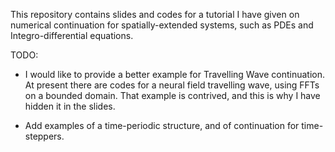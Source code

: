This repository contains slides and codes for a tutorial I have given on numerical
continuation for spatially-extended systems, such as PDEs and Integro-differential
equations.

TODO:
* I would like to provide a better example for Travelling Wave continuation. At present there are codes for a neural field travelling wave, using FFTs on a bounded domain. That example is contrived, and this is why I have hidden it in the slides.

* Add examples of a time-periodic structure, and of continuation for time-steppers.
